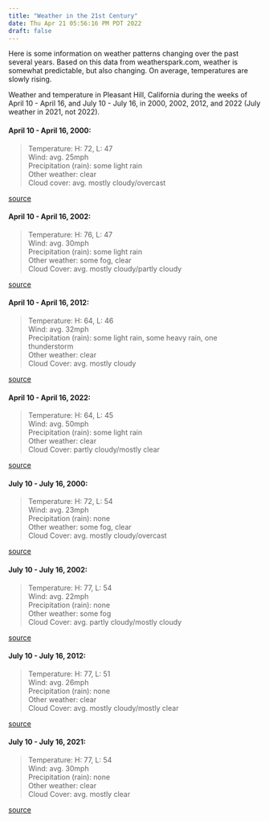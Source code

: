 ```yaml
---
title: "Weather in the 21st Century"
date: Thu Apr 21 05:56:16 PM PDT 2022
draft: false
---
```

Here is some information on weather patterns changing over the past
several years. Based on this data from weatherspark.com, weather is
somewhat predictable, but also changing. On average, temperatures are
slowly rising.

Weather and temperature in Pleasant Hill, California during the weeks
of April 10 - April 16, and July 10 - July 16, in 2000, 2002, 2012, and
2022 (July weather in 2021, not 2022).

#### April 10 - April 16, 2000:

> Temperature: H: 72, L: 47  
> Wind: avg. 25mph  
> Precipitation (rain): some light rain  
> Other weather: clear  
> Cloud cover: avg. mostly cloudy/overcast  

[source](https://weatherspark.com/h/m/548/2000/4/Historical-Weather-in-April-2000-in-Pleasant-Hill-California-United-States)

#### April 10 - April 16, 2002:

> Temperature: H: 76, L: 47  
> Wind: avg. 30mph  
> Precipitation (rain): some light rain  
> Other weather: some fog, clear  
> Cloud Cover: avg. mostly cloudy/partly cloudy  

[source](https://weatherspark.com/h/m/548/2002/4/Historical-Weather-in-April-2002-in-Pleasant-Hill-California-United-States)

#### April 10 - April 16, 2012:

> Temperature: H: 64, L: 46  
> Wind: avg. 32mph  
> Precipitation (rain): some light rain, some heavy rain, one thunderstorm  
> Other weather: clear  
> Cloud Cover: avg. mostly cloudy  

[source](https://weatherspark.com/h/m/548/2012/4/Historical-Weather-in-April-2012-in-Pleasant-Hill-California-United-States)

#### April 10 - April 16, 2022:

> Temperature: H: 64, L: 45  
> Wind: avg. 50mph  
> Precipitation (rain): some light rain  
> Other weather: clear  
> Cloud Cover: partly cloudy/mostly clear  

[source](https://weatherspark.com/h/m/548/2022/4/Historical-Weather-in-April-2022-in-Pleasant-Hill-California-United-States)

#### July 10 - July 16, 2000:

> Temperature: H: 72, L: 54  
> Wind: avg. 23mph  
> Precipitation (rain): none  
> Other weather: some fog, clear  
> Cloud Cover: avg. mostly cloudy/overcast  

[source](https://weatherspark.com/h/m/548/2000/7/Historical-Weather-in-July-2000-in-Pleasant-Hill-California-United-States)

#### July 10 - July 16, 2002:
> Temperature: H: 77, L: 54  
> Wind: avg. 22mph  
> Precipitation (rain): none  
> Other weather: some fog  
> Cloud Cover: avg. partly cloudy/mostly cloudy  

[source](https://weatherspark.com/h/m/548/2002/7/Historical-Weather-in-July-2002-in-Pleasant-Hill-California-United-States)

#### July 10 - July 16, 2012:

> Temperature: H: 77, L: 51  
> Wind: avg. 26mph  
> Precipitation (rain): none  
> Other weather: clear  
> Cloud Cover: avg. mostly cloudy/mostly clear  

[source](https://weatherspark.com/h/m/548/2012/7/Historical-Weather-in-July-2012-in-Pleasant-Hill-California-United-States)

#### July 10 - July 16, 2021:

> Temperature: H: 77, L: 54  
> Wind: avg. 30mph  
> Precipitation (rain): none  
> Other weather: clear  
> Cloud Cover: avg. mostly clear  

[source](https://weatherspark.com/h/m/548/2021/7/Historical-Weather-in-July-2021-in-Pleasant-Hill-California-United-States)
